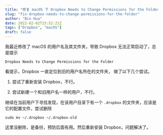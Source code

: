 ```yaml
---
title: "修复 macOS 下 Dropbox Needs to Change Permissions for the Folder 的问题"
slug: "fix-dropbox-needs-to-change-permissions-for-the-folder"
author: "Bin Hua"
date: 2022-02-02T15:52:21Z
tags: ["Dropbox", "macOS"]
draft: false
---
```


我最近修改了 macOS 的用户名及其文件夹，导致 Dropbox 无法正常启动了，总是提示

```
Dropbox Needs to Change Permissions for the Folder
```

看提示，Dropbox 一直定位到旧的用户名所在的文件夹， 做了以下几个尝试。

1. 尝试了重新安装 Dropbox，不行。

2. 尝试新建一个和旧用户名一样的用户，不行。

继续在当前用户下寻找发现，在该用户目录下有一个 `.dropbox` 的文件夹，应该是它的配置文件，尝试删除

```
sudo mv ~/.dropbox ~/.dropbox-old
```

这里没删除，是备份，预防后面有用。然后重新安装 Dropbox，问题解决了。
